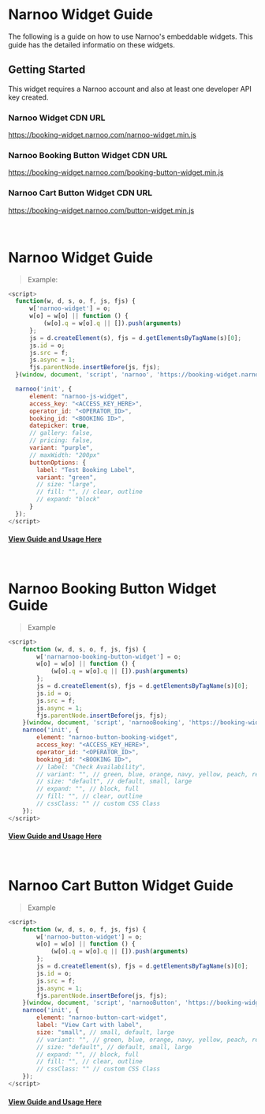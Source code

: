 # Narnoo Widget Guide

The following is a guide on how to use Narnoo's embeddable widgets. This guide has the detailed informatio on these widgets.

## Getting Started

This widget requires a Narnoo account and also at least one developer API key created.


### Narnoo Widget CDN URL

https://booking-widget.narnoo.com/narnoo-widget.min.js

### Narnoo Booking Button Widget CDN URL

https://booking-widget.narnoo.com/booking-button-widget.min.js

### Narnoo Cart Button Widget CDN URL

https://booking-widget.narnoo.com/button-widget.min.js

<br>

# Narnoo Widget Guide

> Example:

``` javascript
<script>
  function(w, d, s, o, f, js, fjs) {
      w['narnoo-widget'] = o;
      w[o] = w[o] || function () {
          (w[o].q = w[o].q || []).push(arguments)
      };
      js = d.createElement(s), fjs = d.getElementsByTagName(s)[0];
      js.id = o;
      js.src = f;
      js.async = 1;
      fjs.parentNode.insertBefore(js, fjs);
  }(window, document, 'script', 'narnoo', 'https://booking-widget.narnoo.com/narnoo-widget.min.js'));

  narnoo('init', {
      element: "narnoo-js-widget",
      access_key: "<ACCESS_KEY_HERE>",
      operator_id: "<OPERATOR_ID>",
      booking_id: "<BOOKING ID>",
      datepicker: true,
      // gallery: false,
      // pricing: false,
      variant: "purple",
      // maxWidth: "200px"
      buttonOptions: {
        label: "Test Booking Label",
        variant: "green",
        // size: "large",
        // fill: "", // clear, outline
        // expand: "block"  
      }
  });
</script>
```
#### [View Guide and Usage Here](https://github.com/Narnoocom/Narnoo-Embed-Widget-Guide/blob/widgets/README.md)

<br>

# Narnoo Booking Button Widget Guide

> Example

```javascript
<script>
    function (w, d, s, o, f, js, fjs) {
        w['narnarnoo-booking-button-widget'] = o;
        w[o] = w[o] || function () {
            (w[o].q = w[o].q || []).push(arguments)
        };
        js = d.createElement(s), fjs = d.getElementsByTagName(s)[0];
        js.id = o;
        js.src = f;
        js.async = 1;
        fjs.parentNode.insertBefore(js, fjs);
    }(window, document, 'script', 'narnooBooking', 'https://booking-widget.narnoo.com/booking-button-widget.min.js'));
    narnoo('init', {
        element: "narnoo-button-booking-widget",
        access_key: "<ACCESS_KEY_HERE>",
        operator_id: "<OPERATOR_ID>",
        booking_id: "<BOOKING ID>",
        // label: "Check Availability",
        // variant: "", // green, blue, orange, navy, yellow, peach, red, beige, cyan, celadon, brown, cherry, purple, olive
        // size: "default", // default, small, large
        // expand: "", // block, full
        // fill: "", // clear, outline
        // cssClass: "" // custom CSS Class
    });
</script>
```

#### [View Guide and Usage Here](https://github.com/Narnoocom/Narnoo-Embed-Widget-Guide/blob/widget-booking-buttons/README.md)

<br>

# Narnoo Cart Button Widget Guide

> Example

```javascript
<script>
    function (w, d, s, o, f, js, fjs) {
        w['narnoo-button-widget'] = o;
        w[o] = w[o] || function () {
            (w[o].q = w[o].q || []).push(arguments)
        };
        js = d.createElement(s), fjs = d.getElementsByTagName(s)[0];
        js.id = o;
        js.src = f;
        js.async = 1;
        fjs.parentNode.insertBefore(js, fjs);
    }(window, document, 'script', 'narnooButton', 'https://booking-widget.narnoo.com/button-widget.min.js'));
    narnoo('init', {
        element: "narnoo-button-cart-widget",
        label: "View Cart with label",
        size: "small", // small, default, large
        // variant: "", // green, blue, orange, navy, yellow, peach, red, beige, cyan, celadon, brown, cherry, purple, olive
        // size: "default", // default, small, large
        // expand: "", // block, full
        // fill: "", // clear, outline
        // cssClass: "" // custom CSS Class
    });
</script>
```
#### [View Guide and Usage Here](https://github.com/Narnoocom/Narnoo-Embed-Widget-Guide/blob/widget-cart-buttons/README.md)

